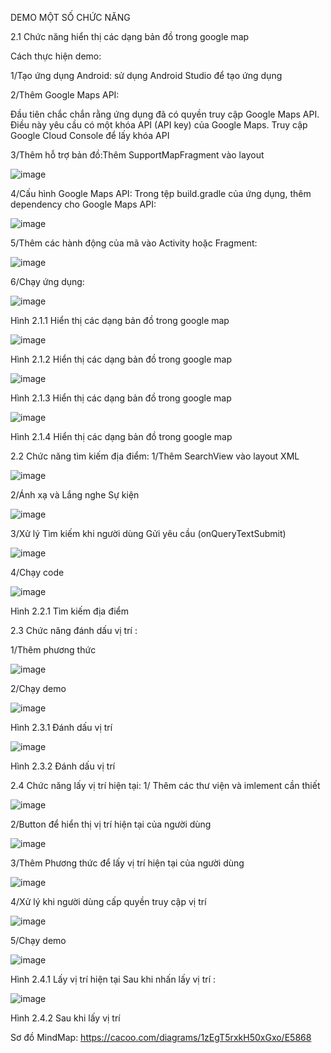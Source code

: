 DEMO MỘT SỐ CHỨC NĂNG 


2.1 Chức năng hiển thị các dạng bản đồ trong google map


Cách thực hiện demo:


1/Tạo ứng dụng Android:  sử dụng Android Studio để tạo ứng dụng


2/Thêm Google Maps API:


Đầu tiên chắc chắn rằng ứng dụng đã có quyền truy cập Google Maps API. Điều này yêu cầu có một khóa API (API key) của Google Maps. Truy cập Google Cloud Console để lấy khóa API


3/Thêm hỗ trợ bản đồ:Thêm SupportMapFragment vào layout


![image](https://github.com/NguyenHuynhGiaHuy/GoogleAndroid_gk/assets/130195149/1b7efcbf-bd5b-490b-96f7-6593766fed49)



4/Cấu hình Google Maps API:
Trong tệp build.gradle của ứng dụng, thêm dependency cho Google Maps API:

![image](https://github.com/NguyenHuynhGiaHuy/GoogleAndroid_gk/assets/130195149/2d9e22cc-98db-442b-b264-f9c978bcf825)



5/Thêm các hành động của mã vào Activity hoặc Fragment:


![image](https://github.com/NguyenHuynhGiaHuy/GoogleAndroid_gk/assets/130195149/9dbde6e6-ea03-46e5-94a5-eb823af66537)






6/Chạy ứng dụng:


![image](https://github.com/NguyenHuynhGiaHuy/GoogleAndroid_gk/assets/130195149/0cb1b679-76b1-4847-90f1-17f960998df5)



Hình 2.1.1 Hiển thị các dạng bản đồ trong google map


![image](https://github.com/NguyenHuynhGiaHuy/GoogleAndroid_gk/assets/130195149/4baf2943-3461-4a00-aa86-0536097c6922)



Hình 2.1.2 Hiển thị các dạng bản đồ trong google map

![image](https://github.com/NguyenHuynhGiaHuy/GoogleAndroid_gk/assets/130195149/d02a67cd-3bcc-43a7-a73c-74fbb36f43ab)



Hình 2.1.3 Hiển thị các dạng bản đồ trong google map

![image](https://github.com/NguyenHuynhGiaHuy/GoogleAndroid_gk/assets/130195149/15478f9b-bff4-4d37-a909-df8b1a8cc751)





Hình 2.1.4 Hiển thị các dạng bản đồ trong google map





2.2 Chức năng tìm kiếm địa điểm:
1/Thêm SearchView vào layout XML

![image](https://github.com/NguyenHuynhGiaHuy/GoogleAndroid_gk/assets/130195149/6d8d8766-20e4-466e-82e7-79effd2a5fb1)




2/Ánh xạ và Lắng nghe Sự kiện

![image](https://github.com/NguyenHuynhGiaHuy/GoogleAndroid_gk/assets/130195149/836a4474-a510-4a60-afaa-afb9ac5b1589)



3/Xử lý Tìm kiếm khi người dùng Gửi yêu cầu (onQueryTextSubmit)


![image](https://github.com/NguyenHuynhGiaHuy/GoogleAndroid_gk/assets/130195149/3c878c83-e730-4d46-a095-ffb5ddc3386a)


4/Chạy code



![image](https://github.com/NguyenHuynhGiaHuy/GoogleAndroid_gk/assets/130195149/90aea70c-357d-4f85-a5a1-7027659b8493)





Hình 2.2.1 Tìm kiếm địa điểm

2.3 Chức năng đánh dấu vị trí :


1/Thêm phương thức 


![image](https://github.com/NguyenHuynhGiaHuy/GoogleAndroid_gk/assets/130195149/5fbd3bc8-5f7f-4c96-a05b-42a05766ed10)



2/Chạy demo


![image](https://github.com/NguyenHuynhGiaHuy/GoogleAndroid_gk/assets/130195149/0ea0476e-f689-42f9-adf6-f70ef3e8d1b9)



Hình 2.3.1 Đánh dấu vị trí


![image](https://github.com/NguyenHuynhGiaHuy/GoogleAndroid_gk/assets/130195149/dd6a0b5a-3fd4-44c3-9be3-c3a765e83984)




Hình 2.3.2 Đánh dấu vị trí




2.4 Chức năng lấy vị trí hiện tại:
1/ Thêm các thư viện và imlement cần thiết



![image](https://github.com/NguyenHuynhGiaHuy/GoogleAndroid_gk/assets/130195149/cf52d837-0ee3-4804-a96f-41a49a90e174)



2/Button để hiển thị vị trí hiện tại của người dùng


![image](https://github.com/NguyenHuynhGiaHuy/GoogleAndroid_gk/assets/130195149/e4c16b69-b67b-4d8c-8f70-85884654e4c1)



3/Thêm Phương thức để lấy vị trí hiện tại của người dùng


![image](https://github.com/NguyenHuynhGiaHuy/GoogleAndroid_gk/assets/130195149/284d40d2-a118-4e4c-bfb5-0f1d41ff9677)



4/Xử lý khi người dùng cấp quyền truy cập vị trí


![image](https://github.com/NguyenHuynhGiaHuy/GoogleAndroid_gk/assets/130195149/064035fc-a8e5-4b80-8461-055df816ee33)




5/Chạy demo


![image](https://github.com/NguyenHuynhGiaHuy/GoogleAndroid_gk/assets/130195149/1ae81f02-37d7-4606-a195-ecfe9b2b64ed)




Hình 2.4.1 Lấy vị trí hiện tại
Sau khi nhấn lấy vị trí :


![image](https://github.com/NguyenHuynhGiaHuy/GoogleAndroid_gk/assets/130195149/bb66df36-7994-4aaa-8698-3699dc1dbe88)


Hình 2.4.2 Sau khi lấy vị trí

Sơ đồ MindMap:
 https://cacoo.com/diagrams/1zEgT5rxkH50xGxo/E5868

